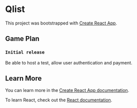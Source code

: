 # Qlist

This project was bootstrapped with [Create React App](https://github.com/facebook/create-react-app).

## Game Plan

### `Initial release`

Be able to host a test, allow user authentication and payment.

## Learn More

You can learn more in the [Create React App documentation](https://facebook.github.io/create-react-app/docs/getting-started).

To learn React, check out the [React documentation](https://reactjs.org/).
